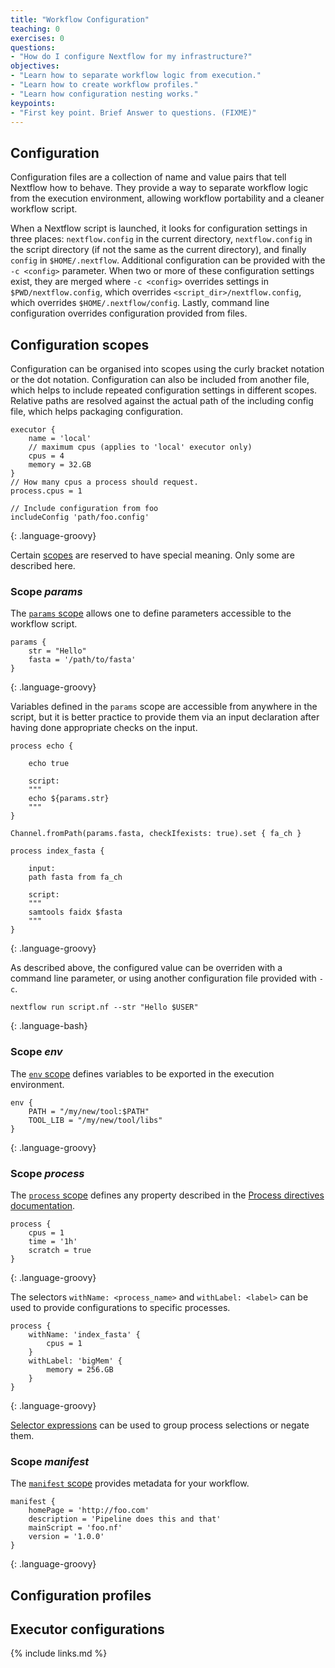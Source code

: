 ```yaml
---
title: "Workflow Configuration"
teaching: 0
exercises: 0
questions:
- "How do I configure Nextflow for my infrastructure?"
objectives:
- "Learn how to separate workflow logic from execution."
- "Learn how to create workflow profiles."
- "Learn how configuration nesting works."
keypoints:
- "First key point. Brief Answer to questions. (FIXME)"
---
```


## Configuration

Configuration files are a collection of name and value pairs that
tell Nextflow how to behave. They provide a way to separate workflow
logic from the execution environment, allowing workflow portability
and a cleaner workflow script.

When a Nextflow script is launched, it looks for configuration
settings in three places: `nextflow.config` in the current directory,
`nextflow.config` in the script directory (if not the same as the
current directory), and finally `config` in `$HOME/.nextflow`.
Additional configuration can be provided with the `-c <config>` parameter.
When two or more of these configuration settings exist, they are merged
where `-c <config>` overrides settings in `$PWD/nextflow.config`, which
overrides `<script_dir>/nextflow.config`, which overrides
`$HOME/.nextflow/config`. Lastly, command line configuration overrides
configuration provided from files.

## Configuration scopes

Configuration can be organised into scopes using the curly bracket
notation or the dot notation. Configuration can also be included
from another file, which helps to include repeated configuration
settings in different scopes. Relative paths are resolved against
the actual path of the including config file, which helps packaging
configuration.

~~~
executor {
    name = 'local'
    // maximum cpus (applies to 'local' executor only)
    cpus = 4
    memory = 32.GB
}
// How many cpus a process should request.
process.cpus = 1

// Include configuration from foo
includeConfig 'path/foo.config'
~~~
{: .language-groovy}

Certain [scopes](https://www.nextflow.io/docs/latest/config.html#config-scopes) are reserved to have special meaning. Only some are
described here.

### Scope *params*

The [`params` scope](https://www.nextflow.io/docs/latest/config.html#scope-params) allows one to define parameters accessible to
the workflow script.

~~~
params {
    str = "Hello"
    fasta = '/path/to/fasta'
}
~~~
{: .language-groovy}

Variables defined in the `params` scope are accessible from anywhere
in the script, but it is better practice to provide them via an input
declaration after having done appropriate checks on the input.
~~~
process echo {

    echo true

    script:
    """
    echo ${params.str}
    """
}

Channel.fromPath(params.fasta, checkIfexists: true).set { fa_ch }

process index_fasta {

    input:
    path fasta from fa_ch

    script:
    """
    samtools faidx $fasta
    """
}
~~~
{: .language-groovy}

As described above, the configured value can be overriden with
a command line parameter, or using another configuration file provided
with `-c`.

~~~
nextflow run script.nf --str "Hello $USER"
~~~
{: .language-bash}

### Scope *env*

The [`env` scope](https://www.nextflow.io/docs/latest/config.html#scope-env) defines variables to be exported in the execution
environment.

~~~
env {
    PATH = "/my/new/tool:$PATH"
    TOOL_LIB = "/my/new/tool/libs"
}
~~~
{: .language-groovy}


### Scope *process*

The [`process` scope](https://www.nextflow.io/docs/latest/config.html#scope-process) defines any property described in the
[Process directives documentation](https://www.nextflow.io/docs/latest/process.html#process-directives).

~~~
process {
    cpus = 1
    time = '1h'
    scratch = true
}
~~~
{: .language-groovy}

The selectors `withName: <process_name>` and `withLabel: <label>`
can be used to provide configurations to specific processes.

~~~
process {
    withName: 'index_fasta' {
        cpus = 1
    }
    withLabel: 'bigMem' {
        memory = 256.GB
    }
}
~~~
{: .language-groovy}

[Selector expressions](https://www.nextflow.io/docs/latest/config.html#selector-expressions) can be used to group process
selections or negate them.

### Scope *manifest*

The [`manifest` scope](https://www.nextflow.io/docs/latest/config.html#scope-manifest) provides metadata for your workflow.

~~~
manifest {
    homePage = 'http://foo.com'
    description = 'Pipeline does this and that'
    mainScript = 'foo.nf'
    version = '1.0.0'
}
~~~
{: .language-groovy}

## Configuration profiles



## Executor configurations



{% include links.md %}
